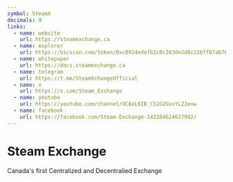 ```yaml
---
symbol: SteamX
decimals: 9
links:
  - name: website
    url: https://steamexchange.ca
  - name: explorer
    url: https://bscscan.com/token/0xc0924edefb2c0c303de2d0c21bff07ab763163b5
  - name: whitepaper
    url: https://docs.steamexchange.ca
  - name: telegram
    url: https://t.me/SteamXchangeOfficial
  - name: x
    url: https://x.com/Steam_Exchange
  - name: youtube
    url: https://youtube.com/channel/UC8xL6IB_C51G2GuvYLZJexw
  - name: facebook
    url: https://facebook.com/Steam-Exchange-142284624637992/
---
```


# Steam Exchange

Canada's first Centralized and Decentralied Exchange

